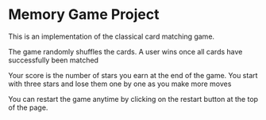 # Memory Game Project

This is an implementation of the classical card matching game.

The game randomly shuffles the cards. A user wins once all cards have successfully been matched

Your score is the number of stars you earn at the end of the game. You start with three stars and lose them one by one as you make more moves

You can restart the game anytime by clicking on the restart button at the top of the page.
